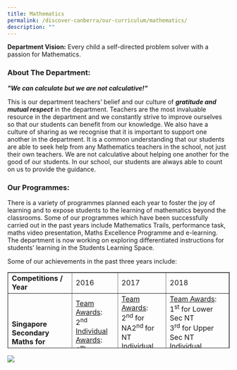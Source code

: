 ```yaml
---
title: Mathematics
permalink: /discover-canberra/our-curriculum/mathematics/
description: ""
---
```

<p><strong>Department Vision:</strong> Every child a self-directed problem solver with a passion for Mathematics.</p>
<h3><strong>About The Department:</strong></h3>
<p><strong><em>"We can calculate but we are not calculative!"</em></strong></p>
<p>This is our department teachers’ belief and our culture of&nbsp;<strong><em>gratitude and mutual respect</em></strong>&nbsp;in the department. Teachers are the most invaluable resource in the department and we constantly strive to improve ourselves so that our students can benefit from our knowledge. We also have a culture of sharing as we recognise that it is important to support one another in the department. It is a common understanding that our students are able to seek help from any Mathematics teachers in the school, not just their own teachers. We are not calculative about helping one another for the good of our students. In our school, our students are always able to count on us to provide the guidance.</p>
<h3><strong>Our Programmes:</strong></h3>
<p>There is a variety of programmes planned each year to foster the joy of learning and to expose students to the learning of mathematics beyond the classrooms. Some of our programmes which have been successfully carried out in the past years include Mathematics Trails, performance task, maths video presentation, Maths Excellence Programme and e-learning. The department is now working on exploring differentiated instructions for students’ learning in the Students Learning Space.</p>
<p>Some of our achievements in the past three years include:</p>
<table style="height: 173px;" border="1" cellspacing="0" cellpadding="0">
<tbody>
<tr style="height: 18px;">
<td style="height: 18px; width: 200px;"><strong>Competitions / Year</strong></td>
<td style="height: 18px; width: 131.656px;">2016</td>
<td style="height: 18px; width: 149.688px;">2017</td>
<td style="height: 18px; width: 197.047px;">2018</td>
</tr>
<tr style="height: 101px;">
<td style="height: 101px; width: 200px;"><strong>Singapore Secondary Maths for Normal Stream</strong></td>
<td style="height: 101px; width: 131.656px;"><u>Team Awards</u>:<br>2<sup>nd<br></sup><u>Individual Awards</u>:<br>6<sup>th</sup>&nbsp;, 12<sup>th</sup>&nbsp;and 20<sup>th</sup></td>
<td style="height: 101px; width: 149.688px;"><u>Team Awards</u>:<br>2<sup>nd</sup>&nbsp;for NA2<sup>nd&nbsp;</sup>for NT<br><u>Individual Awards</u>:<br>1<sup>st</sup>, 2<sup>nd</sup>, 8<sup>th</sup>&nbsp;and 18<sup>th</sup></td>
<td style="height: 101px; width: 197.047px;"><u>Team Awards</u>:<br>1<sup>st</sup>&nbsp;for Lower Sec NT<br>3<sup>rd</sup>&nbsp;for Upper Sec NT<br><u>Individual Awards</u>:<br>6<sup>th</sup>, 8<sup>th</sup>, 10<sup>th</sup>, 11<sup>th</sup>&nbsp;and&nbsp;17<sup>th</sup></td>
</tr>
<tr style="height: 54px;">
<td style="height: 54px; width: 200px;"><strong>Singapore and Asean Schools Maths Olympiad (SASMO)</strong></td>
<td style="height: 54px; width: 131.656px;">2 Silver<br>2 Bronze</td>
<td style="height: 54px; width: 149.688px;">2 Silver<br>6 Bronze</td>
<td style="height: 54px; width: 197.047px;">2 Silver<br>2 Bronze</td>
</tr>
</tbody>
</table>

![](/images/math1.png)